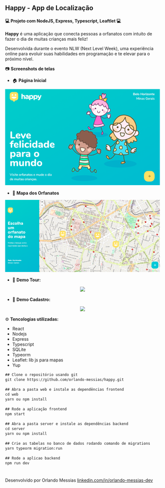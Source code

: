 ## Happy - App de Localização

#### :computer: Projeto com NodeJS, Express, Typescript, Leaftlet :computer:

**Happy** é uma aplicação que conecta pessoas a orfanatos com intuito de fazer o dia de muitas crianças mais feliz!

Desenvolvida durante o evento NLW (Next Level Week), uma experiência online para evoluir suas habilidades em programação e te elevar para o próximo nível.

:camera: **Screenshots de telas**

- :house:  **Página Inicial**
<p align="center"><img src="/images/landing-page.png"></p>

- :round_pushpin:  **Mapa dos Orfanatos**
<p align="center"><img src="/images/orphanages-map.png"></p>

- :movie_camera:  **Demo Tour:**
<p align="center"><img src="/images/demo.gif"></p>

- :movie_camera:  **Demo Cadastro:**
<p align="center"><img src="/images/demo2.gif"></p>

:gear: **Tencologias utilizadas:**
- React
- Nodejs
- Express
- Typescript
- SQLite
- Typeorm
- Leaflet: lib js para mapas
- Yup

```
## Clone o repositório usando git
git clone https://github.com/orlando-messias/happy.git

## Abra a pasta web e instale as dependências frontend
cd web
yarn ou npm install

## Rode a aplicação frontend
npm start

## Abra a pasta server e instale as dependências backend
cd server
yarn ou npm install

## Crie as tabelas no banco de dados rodando comando de migrations
yarn typeorm migration:run

## Rode a aplicao backend
npm run dev
```
#
Desenvolvido por Orlando Messias [linkedin.com/in/orlando-messias-dev](https://www.linkedin.com/in/orlando-messias-dev)
